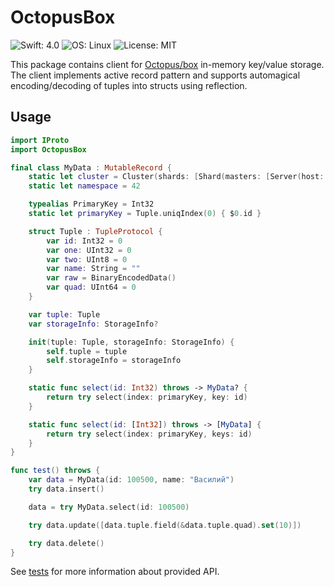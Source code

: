 # OctopusBox

![Swift: 4.0](https://img.shields.io/badge/Swift-4.0-orange.svg)
![OS: Linux](https://img.shields.io/badge/OS-Linux-brightgreen.svg)
![License: MIT](https://img.shields.io/badge/License-MIT-blue.svg)

This package contains client for
[Octopus/box](https://github.com/delamonpansie/octopus/tree/mod_box)
in-memory key/value storage.
The client implements active record pattern and supports
automagical encoding/decoding of tuples into structs using
reflection.

## Usage

```swift
import IProto
import OctopusBox

final class MyData : MutableRecord {
	static let cluster = Cluster(shards: [Shard(masters: [Server(host: "127.0.0.1", port: 33700)])])
	static let namespace = 42

	typealias PrimaryKey = Int32
	static let primaryKey = Tuple.uniqIndex(0) { $0.id }

	struct Tuple : TupleProtocol {
		var id: Int32 = 0
		var one: UInt32 = 0
		var two: UInt8 = 0
		var name: String = ""
		var raw = BinaryEncodedData()
		var quad: UInt64 = 0
	}

	var tuple: Tuple
	var storageInfo: StorageInfo?

	init(tuple: Tuple, storageInfo: StorageInfo) {
		self.tuple = tuple
		self.storageInfo = storageInfo
	}

	static func select(id: Int32) throws -> MyData? {
		return try select(index: primaryKey, key: id)
	}

	static func select(id: [Int32]) throws -> [MyData] {
		return try select(index: primaryKey, keys: id)
	}
}

func test() throws {
	var data = MyData(id: 100500, name: "Василий")
	try data.insert()

	data = try MyData.select(id: 100500)

	try data.update([data.tuple.field(&data.tuple.quad).set(10)])

	try data.delete()
}
```

See [tests](Tests/OctopusBoxTests/OctopusBoxTests.swift)
for more information about provided API.
